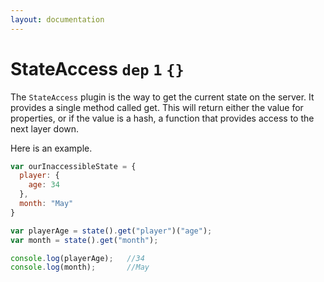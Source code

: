 ```yaml
---
layout: documentation
---
```


# StateAccess `dep` `1` `{}`

The `StateAccess` plugin is the way to get the current state on the server. It provides a single method called get. This will return either the value for properties, or if the value is a hash, a function that provides access to the next layer down.

Here is an example.

~~~javascript
var ourInaccessibleState = {
  player: {
    age: 34
  },
  month: "May"
}

var playerAge = state().get("player")("age");
var month = state().get("month");

console.log(playerAge);   //34
console.log(month);       //May
~~~